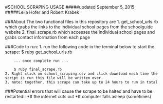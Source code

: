 #SCHOOL SCRAPING USAGE
#####updated September 5, 2015
#####Leila Hofer and Robert Krabek

###About
   The two functional files in this repository are 
    1. get_school_urls.rb which grabs the links to the individual school pages from the schoolguide website
    2. final_scrape.rb which accesses the individual school pages and grabs contact information from each page  

###Code to run:
    1. run the following code in the terminal below to start the scrape: 
        $ ruby get_school_urls.rb
        
        ... once complete run ...
        
        $ ruby final_scrape.rb
    2. Right click on school_scraping.csv and click download each time the script is run this file will be written over.
    3. note: together, this scrape can take up to 24 hours to run in total
            
###Potential errors that will cause the scrape to be halted and have to be restarted::
    *If the internet cuts out
    *If computer falls asleep (sometimes)